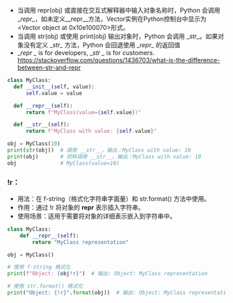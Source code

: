 - 当调用 repr(obj) 或直接在交互式解释器中输入对象名称时，Python 会调用 \__repr\__，如未定义__repr__方法，Vector实例在Python控制台中显示为<Vector object at 0x10e100070>形式。
- 当调用 str(obj) 或使用 print(obj) 输出对象时，Python 会调用 \__str\__。如果对象没有定义 \__str\__ 方法，Python 会回退使用 \__repr\__ 的返回值
-  \__repr \__ is for developers,  \__str \__ is for customers.   
https://stackoverflow.com/questions/1436703/what-is-the-difference-between-str-and-repr

  ```python
  class MyClass:
    def __init__(self, value):
        self.value = value

    def __repr__(self):
        return f"MyClass(value={self.value})"

    def __str__(self):
        return f"MyClass with value: {self.value}"

obj = MyClass(10)
print(str(obj))  # 调用 __str__，输出：MyClass with value: 10
print(obj)       # 同样调用 __str__，输出：MyClass with value: 10
obj              # MyClass(value=10)
```

### !r：
- 用法：在 f-string（格式化字符串字面量）和 str.format() 方法中使用。
- 作用：通过 !r 将对象的 __repr__ 表示插入字符串。
-  使用场景：适用于需要将对象的详细表示嵌入到字符串中。
```python
class MyClass:
    def __repr__(self):
        return "MyClass representation"

obj = MyClass()

# 使用 f-string 格式化
print(f"Object: {obj!r}")  # 输出: Object: MyClass representation

# 使用 str.format() 格式化
print("Object: {!r}".format(obj))  # 输出: Object: MyClass representation

```
